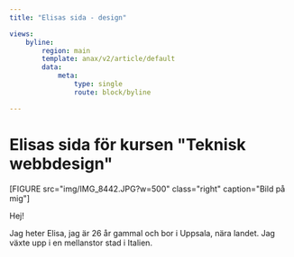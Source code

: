 ```yaml
---
title: "Elisas sida - design"

views:
    byline:
        region: main
        template: anax/v2/article/default
        data:
            meta:
                type: single
                route: block/byline

---
```


Elisas sida för kursen "Teknisk webbdesign"
=========================

<!--Detta innehåll är skrivet i markdown och du hittar innehållet i filen `content/index.md`. -->

[FIGURE src="img/IMG_8442.JPG?w=500" class="right" caption="Bild på mig"]

Hej!

Jag heter Elisa, jag är 26 år gammal och bor i Uppsala, nära landet. Jag växte upp i en mellanstor stad i Italien.
